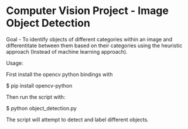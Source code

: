 # Computer Vision Project - Image Object Detection

Goal - To identify objects of different categories within an image and differentitate between them based on their categories using the heuristic approach (Instead of machine learning approach).

Usage:

First install the opencv python bindings with

$ pip install opencv-python

Then run the script with:

$ python object_detection.py

The script will attempt to detect and label different objects.
